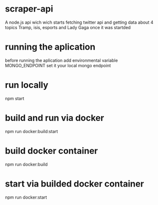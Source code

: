 # scraper-api
A node.js api wich wich starts fetching twitter api and getting data about 4 topics
Tramp, isis, esports and Lady Gaga once it was startded

# running the aplication
before running the aplication add environmental variable MONGO_ENDPOINT
set it your local mongo endpoint

# run locally
npm start

# build and run via docker
npm run docker:build:start

# build docker container
npm run docker:build

# start via builded docker container
npm run docker:start